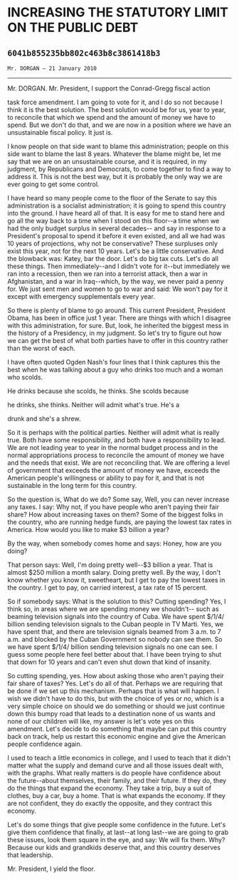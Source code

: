 # INCREASING THE STATUTORY LIMIT ON THE PUBLIC DEBT
## `6041b855235bb802c463b8c3861418b3`
`Mr. DORGAN — 21 January 2010`

---


Mr. DORGAN. Mr. President, I support the Conrad-Gregg fiscal action


task force amendment. I am going to vote for it, and I do so not 
because I think it is the best solution. The best solution would be for 
us, year to year, to reconcile that which we spend and the amount of 
money we have to spend. But we don't do that, and we are now in a 
position where we have an unsustainable fiscal policy. It just is.

I know people on that side want to blame this administration; people 
on this side want to blame the last 8 years. Whatever the blame might 
be, let me say that we are on an unsustainable course, and it is 
required, in my judgment, by Republicans and Democrats, to come 
together to find a way to address it. This is not the best way, but it 
is probably the only way we are ever going to get some control.

I have heard so many people come to the floor of the Senate to say 
this administration is a socialist administration; it is going to spend 
this country into the ground. I have heard all of that. It is easy for 
me to stand here and go all the way back to a time when I stood on this 
floor--a time when we had the only budget surplus in several decades--
and say in response to a President's proposal to spend it before it 
even existed, and all we had was 10 years of projections, why not be 
conservative? These surpluses only exist this year, not for the next 10 
years. Let's be a little conservative. And the blowback was: Katey, bar 
the door. Let's do big tax cuts. Let's do all these things. Then 
immediately--and I didn't vote for it--but immediately we ran into a 
recession, then we ran into a terrorist attack, then a war in 
Afghanistan, and a war in Iraq--which, by the way, we never paid a 
penny for. We just sent men and women to go to war and said: We won't 
pay for it except with emergency supplementals every year.

So there is plenty of blame to go around. This current President, 
President Obama, has been in office just 1 year. There are things with 
which I disagree with this administration, for sure. But, look, he 
inherited the biggest mess in the history of a Presidency, in my 
judgment. So let's try to figure out how we can get the best of what 
both parties have to offer in this country rather than the worst of 
each.

I have often quoted Ogden Nash's four lines that I think captures 
this the best when he was talking about a guy who drinks too much and a 
woman who scolds.




 He drinks because she scolds, he thinks. She scolds because 


 he drinks, she thinks. Neither will admit what's true. He's a 


 drunk and she's a shrew.


So it is perhaps with the political parties. Neither will admit what 
is really true. Both have some responsibility, and both have a 
responsibility to lead. We are not leading year to year in the normal 
budget process and in the normal appropriations process to reconcile 
the amount of money we have and the needs that exist. We are not 
reconciling that. We are offering a level of government that exceeds 
the amount of money we have, exceeds the American people's willingness 
or ability to pay for it, and that is not sustainable in the long term 
for this country.

So the question is, What do we do? Some say, Well, you can never 
increase any taxes. I say: Why not, if you have people who aren't 
paying their fair share? How about increasing taxes on them? Some of 
the biggest folks in the country, who are running hedge funds, are 
paying the lowest tax rates in America. How would you like to make $3 
billion a year?

By the way, when somebody comes home and says: Honey, how are you 
doing?

That person says: Well, I'm doing pretty well--$3 billion a year. 
That is almost $250 million a month salary. Doing pretty well. By the 
way, I don't know whether you know it, sweetheart, but I get to pay the 
lowest taxes in the country. I get to pay, on carried interest, a tax 
rate of 15 percent.

So if somebody says: What is the solution to this? Cutting spending? 
Yes, I think so, in areas where we are spending money we shouldn't--
such as beaming television signals into the country of Cuba. We have 
spent $/1/4/ billion sending television signals to the Cuban people in 
TV Marti. Yes, we have spent that, and there are television signals 
beamed from 3 a.m. to 7 a.m. and blocked by the Cuban Government so 
nobody can see them. So we have spent $/1/4/ billion sending television 
signals no one can see. I guess some people here feel better about 
that. I have been trying to shut that down for 10 years and can't even 
shut down that kind of insanity.

So cutting spending, yes. How about asking those who aren't paying 
their fair share of taxes? Yes. Let's do all of that. Perhaps we are 
requiring that be done if we set up this mechanism. Perhaps that is 
what will happen. I wish we didn't have to do this, but with the choice 
of yes or no, which is a very simple choice on should we do something 
or should we just continue down this bumpy road that leads to a 
destination none of us wants and none of our children will like, my 
answer is let's vote yes on this amendment. Let's decide to do 
something that maybe can put this country back on track, help us 
restart this economic engine and give the American people confidence 
again.

I used to teach a little economics in college, and I used to teach 
that it didn't matter what the supply and demand curve and all those 
issues dealt with, with the graphs. What really matters is do people 
have confidence about the future--about themselves, their family, and 
their future. If they do, they do the things that expand the economy. 
They take a trip, buy a suit of clothes, buy a car, buy a home. That is 
what expands the economy. If they are not confident, they do exactly 
the opposite, and they contract this economy.

Let's do some things that give people some confidence in the future. 
Let's give them confidence that finally, at last--at long last--we are 
going to grab these issues, look them square in the eye, and say: We 
will fix them. Why? Because our kids and grandkids deserve that, and 
this country deserves that leadership.

Mr. President, I yield the floor.